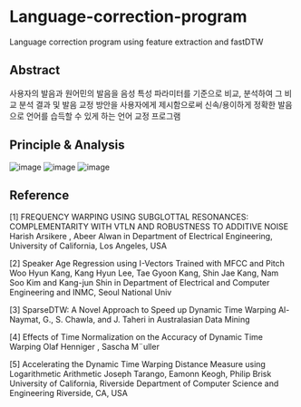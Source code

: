 # Language-correction-program
Language correction program  using feature extraction and fastDTW

## Abstract
사용자의 발음과 원어민의 발음을 음성 특성 파라미터를 기준으로 비교, 분석하여 그 비교 분석 결과 및 발음 교정 방안을 사용자에게 제시함으로써 신속/용이하게 정확한 발음으로 언어를 습득할 수 있게 하는 언어 교정 프로그램  

## Principle & Analysis
![image](https://user-images.githubusercontent.com/35095311/54836127-f3fb8380-4d06-11e9-83fb-f94b53f6bfde.png)
![image](https://user-images.githubusercontent.com/35095311/54836187-0f668e80-4d07-11e9-8dd7-31c5f7ed900c.png)
![image](https://user-images.githubusercontent.com/35095311/54836209-19888d00-4d07-11e9-9261-8c74150ed89a.png)

## Reference
[1] FREQUENCY WARPING USING SUBGLOTTAL RESONANCES: COMPLEMENTARITY WITH VTLN AND ROBUSTNESS TO ADDITIVE NOISE 	Harish Arsikere , Abeer Alwan in Department of Electrical Engineering, University of California, Los Angeles, USA

[2] Speaker Age Regression using I-Vectors Trained with MFCC and Pitch Woo Hyun Kang, Kang Hyun Lee, Tae Gyoon Kang, Shin Jae Kang, Nam Soo Kim and Kang-jun Shin in Department of Electrical and Computer Engineering and INMC, Seoul National Univ

[3] SparseDTW: A Novel Approach to Speed up Dynamic Time Warping Al-Naymat, G., S. Chawla, and J. Taheri in Australasian Data Mining

[4] Effects of Time Normalization on the Accuracy of Dynamic Time Warping Olaf Henniger , Sascha M¨uller

[5] Accelerating the Dynamic Time Warping Distance Measure using Logarithmetic Arithmetic 
Joseph Tarango, Eamonn Keogh, Philip Brisk University of California, Riverside Department of Computer Science and Engineering Riverside, CA, USA 
